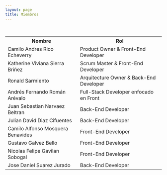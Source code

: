 ```yaml
---
layout: page
title: Miembros
---
```


<br>
 <table style="width:100%">
  <tr>
    <th>Nombre</th>
    <th>Rol</th>
  </tr>
  <tr>
    <td>Camilo Andres Rico Echeverry</td>
    <td>Product Owner & Front-End Developer</td>
  </tr>
  <tr>
    <td>Katherine Viviana Sierra Briñez</td>
    <td>Scrum Master & Front-End Developer</td>
  </tr>
  <tr>
    <td>Ronald Sarmiento</td>
    <td>Arquitecture Owner & Back-End Developer</td>
  </tr>
  <tr>
    <td>Andrés Fernando Román Arévalo</td>
    <td>Full-Stack Developer enfocado en Front</td>
  </tr>
  <tr>
    <td>Juan Sebastian Narvaez Beltran</td>
    <td>Back-End Developer</td>
  </tr>
  <tr>
    <td>Julian David Diaz Cifuentes</td>
    <td>Back-End Developer</td>
  </tr>
  <tr>
    <td>Camilo Alfonso Mosquera Benavides</td>
    <td>Front-End Developer</td>
  </tr>
  <tr>
    <td>Gustavo Galvez Bello</td>
    <td>Front-End Developer</td>
  </tr>
  <tr>
    <td>Nicolas Felipe Gavilan Sobogal</td>
    <td>Front-End Developer</td>
  </tr>
  <tr>
    <td>Jose Daniel Suarez Jurado</td>
    <td>Back-End Developer</td>
  </tr>

</table> 
